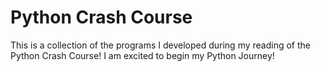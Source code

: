 # Python Crash Course

This is a collection of the programs I developed during my reading of the Python Crash Course! I am excited to begin my Python Journey!
